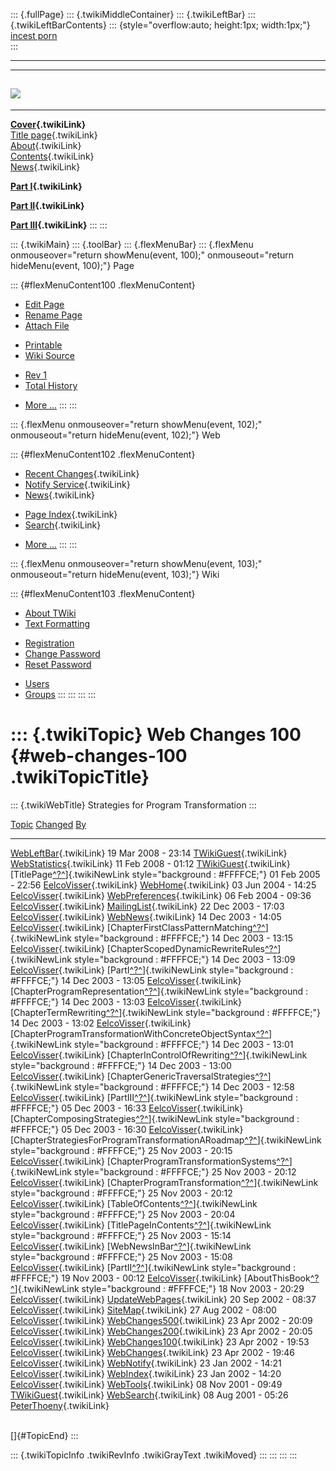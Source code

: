 ::: {.fullPage}
::: {.twikiMiddleContainer}
::: {.twikiLeftBar}
::: {.twikiLeftBarContents}
::: {style="overflow:auto; height:1px; width:1px;"}
[incest porn](http://sexpace.net/)\
:::

------------------------------------------------------------------------

  -----------------------------------------------------------------------------
  [![](../pub/Stratego/StrategoLogo/StrategoLogoTextless-100px.png)](WebHome)
  -----------------------------------------------------------------------------

------------------------------------------------------------------------

**[Cover](WebHome){.twikiLink}**\
[Title page](TitlePage){.twikiLink}\
[About](AboutThisBook){.twikiLink}\
[Contents](TableOfContents){.twikiLink}\
[News](WebNews){.twikiLink}

**[Part I](PartI){.twikiLink}**

**[Part II](PartII){.twikiLink}**

**[Part III](PartIII){.twikiLink}**
:::
:::

::: {.twikiMain}
::: {.toolBar}
::: {.flexMenuBar}
::: {.flexMenu onmouseover="return showMenu(event, 100);" onmouseout="return hideMenu(event, 100);"}
Page

::: {#flexMenuContent100 .flexMenuContent}
-   [Edit
    Page](http://www.program-transformation.org/edit/Book/WebChanges100?t=1536829084)
-   [Rename
    Page](http://www.program-transformation.org/rename/Book/WebChanges100)
-   [Attach
    File](http://www.program-transformation.org/attach/Book/WebChanges100)

<!-- -->

-   [Printable](http://www.program-transformation.org/view/Book/WebChanges100?skin=print.pattern)
-   [Wiki
    Source](http://www.program-transformation.org/view/Book/WebChanges100?skin=text&raw=on&contenttype=text/plain)

<!-- -->

-   [Rev
    1](http://www.program-transformation.org/view/Book/WebChanges100?rev=1.1)
-   [Total
    History](http://www.program-transformation.org/rdiff/Book/WebChanges100)

<!-- -->

-   [More
    \...](http://www.program-transformation.org/oops/Book/WebChanges100?template=oopsmore&param1=1.1&param2=1.1)
:::
:::

::: {.flexMenu onmouseover="return showMenu(event, 102);" onmouseout="return hideMenu(event, 102);"}
Web

::: {#flexMenuContent102 .flexMenuContent}
-   [Recent Changes](WebChanges){.twikiLink}
-   [Notify Service](WebNotify){.twikiLink}
-   [News](WebNews){.twikiLink}

<!-- -->

-   [Page Index](WebIndex){.twikiLink}
-   [Search](WebSearch){.twikiLink}

<!-- -->

-   [More
    \...](http://www.program-transformation.org/oops/Book/WebChanges100?template=oopsmore&param1=1.1&param2=1.1)
:::
:::

::: {.flexMenu onmouseover="return showMenu(event, 103);" onmouseout="return hideMenu(event, 103);"}
Wiki

::: {#flexMenuContent103 .flexMenuContent}
-   [About
    TWiki](http://www.program-transformation.org/view/TWiki/WebHome)
-   [Text
    Formatting](http://www.program-transformation.org/view/TWiki/TextFormattingRules)

<!-- -->

-   [Registration](http://www.program-transformation.org/view/TWiki/TWikiRegistration)
-   [Change
    Password](http://www.program-transformation.org/view/TWiki/ChangePassword)
-   [Reset
    Password](http://www.program-transformation.org/view/TWiki/ResetPassword)

<!-- -->

-   [Users](http://www.program-transformation.org/view/Main/TWikiUsers)
-   [Groups](http://www.program-transformation.org/view/Main/TWikiGroups)
:::
:::
:::
:::

::: {.twikiTopic}
Web Changes 100 {#web-changes-100 .twikiTopicTitle}
===============

::: {.twikiWebTitle}
Strategies for Program Transformation
:::

  [Topic](http://www.program-transformation.org/Book/WebChanges100?sortcol=0&table=1&up=0#sorted_table "Sort by this column")                                                                                                                     [Changed](http://www.program-transformation.org/Book/WebChanges100?sortcol=1&table=1&up=0#sorted_table "Sort by this column")   [By](http://www.program-transformation.org/Book/WebChanges100?sortcol=2&table=1&up=0#sorted_table "Sort by this column")
  ----------------------------------------------------------------------------------------------------------------------------------------------------------------------------------------------------------------------------------------------- ------------------------------------------------------------------------------------------------------------------------------- --------------------------------------------------------------------------------------------------------------------------
  [WebLeftBar](../Main/WebLeftBar){.twikiLink}                                                                                                                                                                                                    19 Mar 2008 - 23:14                                                                                                             [TWikiGuest](../Main/TWikiGuest){.twikiLink}
  [WebStatistics](../Main/WebStatistics){.twikiLink}                                                                                                                                                                                              11 Feb 2008 - 01:12                                                                                                             [TWikiGuest](../Main/TWikiGuest){.twikiLink}
  [TitlePage[^?^](http://www.program-transformation.org/edit/Main/TitlePage?topicparent=Book.WebChanges100)]{.twikiNewLink style="background : #FFFFCE;"}                                                                                         01 Feb 2005 - 22:56                                                                                                             [EelcoVisser](../Main/EelcoVisser){.twikiLink}
  [WebHome](../Main/WebHome){.twikiLink}                                                                                                                                                                                                          03 Jun 2004 - 14:25                                                                                                             [EelcoVisser](../Main/EelcoVisser){.twikiLink}
  [WebPreferences](../Main/WebPreferences){.twikiLink}                                                                                                                                                                                            06 Feb 2004 - 09:36                                                                                                             [EelcoVisser](../Main/EelcoVisser){.twikiLink}
  [MailingList](../Main/MailingList){.twikiLink}                                                                                                                                                                                                  22 Dec 2003 - 17:03                                                                                                             [EelcoVisser](../Main/EelcoVisser){.twikiLink}
  [WebNews](../Main/WebNews){.twikiLink}                                                                                                                                                                                                          14 Dec 2003 - 14:05                                                                                                             [EelcoVisser](../Main/EelcoVisser){.twikiLink}
  [ChapterFirstClassPatternMatching[^?^](http://www.program-transformation.org/edit/Main/ChapterFirstClassPatternMatching?topicparent=Book.WebChanges100)]{.twikiNewLink style="background : #FFFFCE;"}                                           14 Dec 2003 - 13:15                                                                                                             [EelcoVisser](../Main/EelcoVisser){.twikiLink}
  [ChapterScopedDynamicRewriteRules[^?^](http://www.program-transformation.org/edit/Main/ChapterScopedDynamicRewriteRules?topicparent=Book.WebChanges100)]{.twikiNewLink style="background : #FFFFCE;"}                                           14 Dec 2003 - 13:09                                                                                                             [EelcoVisser](../Main/EelcoVisser){.twikiLink}
  [PartI[^?^](http://www.program-transformation.org/edit/Main/PartI?topicparent=Book.WebChanges100)]{.twikiNewLink style="background : #FFFFCE;"}                                                                                                 14 Dec 2003 - 13:05                                                                                                             [EelcoVisser](../Main/EelcoVisser){.twikiLink}
  [ChapterProgramRepresentation[^?^](http://www.program-transformation.org/edit/Main/ChapterProgramRepresentation?topicparent=Book.WebChanges100)]{.twikiNewLink style="background : #FFFFCE;"}                                                   14 Dec 2003 - 13:03                                                                                                             [EelcoVisser](../Main/EelcoVisser){.twikiLink}
  [ChapterTermRewriting[^?^](http://www.program-transformation.org/edit/Main/ChapterTermRewriting?topicparent=Book.WebChanges100)]{.twikiNewLink style="background : #FFFFCE;"}                                                                   14 Dec 2003 - 13:02                                                                                                             [EelcoVisser](../Main/EelcoVisser){.twikiLink}
  [ChapterProgramTransformationWithConcreteObjectSyntax[^?^](http://www.program-transformation.org/edit/Main/ChapterProgramTransformationWithConcreteObjectSyntax?topicparent=Book.WebChanges100)]{.twikiNewLink style="background : #FFFFCE;"}   14 Dec 2003 - 13:01                                                                                                             [EelcoVisser](../Main/EelcoVisser){.twikiLink}
  [ChapterInControlOfRewriting[^?^](http://www.program-transformation.org/edit/Main/ChapterInControlOfRewriting?topicparent=Book.WebChanges100)]{.twikiNewLink style="background : #FFFFCE;"}                                                     14 Dec 2003 - 13:00                                                                                                             [EelcoVisser](../Main/EelcoVisser){.twikiLink}
  [ChapterGenericTraversalStrategies[^?^](http://www.program-transformation.org/edit/Main/ChapterGenericTraversalStrategies?topicparent=Book.WebChanges100)]{.twikiNewLink style="background : #FFFFCE;"}                                         14 Dec 2003 - 12:58                                                                                                             [EelcoVisser](../Main/EelcoVisser){.twikiLink}
  [PartIII[^?^](http://www.program-transformation.org/edit/Main/PartIII?topicparent=Book.WebChanges100)]{.twikiNewLink style="background : #FFFFCE;"}                                                                                             05 Dec 2003 - 16:33                                                                                                             [EelcoVisser](../Main/EelcoVisser){.twikiLink}
  [ChapterComposingStrategies[^?^](http://www.program-transformation.org/edit/Main/ChapterComposingStrategies?topicparent=Book.WebChanges100)]{.twikiNewLink style="background : #FFFFCE;"}                                                       05 Dec 2003 - 16:30                                                                                                             [EelcoVisser](../Main/EelcoVisser){.twikiLink}
  [ChapterStrategiesForProgramTransformationARoadmap[^?^](http://www.program-transformation.org/edit/Main/ChapterStrategiesForProgramTransformationARoadmap?topicparent=Book.WebChanges100)]{.twikiNewLink style="background : #FFFFCE;"}         25 Nov 2003 - 20:15                                                                                                             [EelcoVisser](../Main/EelcoVisser){.twikiLink}
  [ChapterProgramTransformationSystems[^?^](http://www.program-transformation.org/edit/Main/ChapterProgramTransformationSystems?topicparent=Book.WebChanges100)]{.twikiNewLink style="background : #FFFFCE;"}                                     25 Nov 2003 - 20:12                                                                                                             [EelcoVisser](../Main/EelcoVisser){.twikiLink}
  [ChapterProgramTransformation[^?^](http://www.program-transformation.org/edit/Main/ChapterProgramTransformation?topicparent=Book.WebChanges100)]{.twikiNewLink style="background : #FFFFCE;"}                                                   25 Nov 2003 - 20:12                                                                                                             [EelcoVisser](../Main/EelcoVisser){.twikiLink}
  [TableOfContents[^?^](http://www.program-transformation.org/edit/Main/TableOfContents?topicparent=Book.WebChanges100)]{.twikiNewLink style="background : #FFFFCE;"}                                                                             25 Nov 2003 - 20:04                                                                                                             [EelcoVisser](../Main/EelcoVisser){.twikiLink}
  [TitlePageInContents[^?^](http://www.program-transformation.org/edit/Main/TitlePageInContents?topicparent=Book.WebChanges100)]{.twikiNewLink style="background : #FFFFCE;"}                                                                     25 Nov 2003 - 15:14                                                                                                             [EelcoVisser](../Main/EelcoVisser){.twikiLink}
  [WebNewsInBar[^?^](http://www.program-transformation.org/edit/Main/WebNewsInBar?topicparent=Book.WebChanges100)]{.twikiNewLink style="background : #FFFFCE;"}                                                                                   25 Nov 2003 - 15:08                                                                                                             [EelcoVisser](../Main/EelcoVisser){.twikiLink}
  [PartII[^?^](http://www.program-transformation.org/edit/Main/PartII?topicparent=Book.WebChanges100)]{.twikiNewLink style="background : #FFFFCE;"}                                                                                               19 Nov 2003 - 00:12                                                                                                             [EelcoVisser](../Main/EelcoVisser){.twikiLink}
  [AboutThisBook[^?^](http://www.program-transformation.org/edit/Main/AboutThisBook?topicparent=Book.WebChanges100)]{.twikiNewLink style="background : #FFFFCE;"}                                                                                 18 Nov 2003 - 20:29                                                                                                             [EelcoVisser](../Main/EelcoVisser){.twikiLink}
  [UpdateWebPages](../Main/UpdateWebPages){.twikiLink}                                                                                                                                                                                            20 Sep 2002 - 08:37                                                                                                             [EelcoVisser](../Main/EelcoVisser){.twikiLink}
  [SiteMap](../Main/SiteMap){.twikiLink}                                                                                                                                                                                                          27 Aug 2002 - 08:00                                                                                                             [EelcoVisser](../Main/EelcoVisser){.twikiLink}
  [WebChanges500](../Main/WebChanges500){.twikiLink}                                                                                                                                                                                              23 Apr 2002 - 20:09                                                                                                             [EelcoVisser](../Main/EelcoVisser){.twikiLink}
  [WebChanges200](../Main/WebChanges200){.twikiLink}                                                                                                                                                                                              23 Apr 2002 - 20:05                                                                                                             [EelcoVisser](../Main/EelcoVisser){.twikiLink}
  [WebChanges100](../Main/WebChanges100){.twikiLink}                                                                                                                                                                                              23 Apr 2002 - 19:53                                                                                                             [EelcoVisser](../Main/EelcoVisser){.twikiLink}
  [WebChanges](../Main/WebChanges){.twikiLink}                                                                                                                                                                                                    23 Apr 2002 - 19:46                                                                                                             [EelcoVisser](../Main/EelcoVisser){.twikiLink}
  [WebNotify](../Main/WebNotify){.twikiLink}                                                                                                                                                                                                      23 Jan 2002 - 14:21                                                                                                             [EelcoVisser](../Main/EelcoVisser){.twikiLink}
  [WebIndex](../Main/WebIndex){.twikiLink}                                                                                                                                                                                                        23 Jan 2002 - 14:20                                                                                                             [EelcoVisser](../Main/EelcoVisser){.twikiLink}
  [WebTools](../Main/WebTools){.twikiLink}                                                                                                                                                                                                        08 Nov 2001 - 09:49                                                                                                             [TWikiGuest](../Main/TWikiGuest){.twikiLink}
  [WebSearch](../Main/WebSearch){.twikiLink}                                                                                                                                                                                                      08 Aug 2001 - 05:26                                                                                                             [PeterThoeny](../Main/PeterThoeny){.twikiLink}

\
[]{#TopicEnd}
:::

::: {.twikiTopicInfo .twikiRevInfo .twikiGrayText .twikiMoved}
:::
:::
:::
:::
